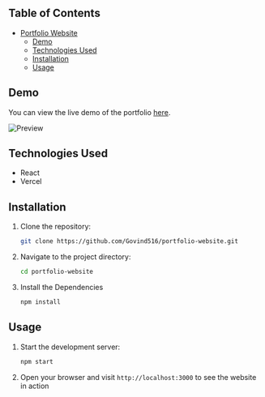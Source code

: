 ## Table of Contents

- [Portfolio Website](#portfolio-website)
  - [Demo](#demo)
  - [Technologies Used](#technologies-used)
  - [Installation](#installation)
  - [Usage](#usage)

## Demo

You can view the live demo of the portfolio [here](https://govindgupta.vercel.app/).

![Preview](https://github.com/Govind516/Portfolio-Website/assets/102366719/9391e31a-f75f-4c65-a175-e7a765314e08)

## Technologies Used

- React
- Vercel

## Installation

1. Clone the repository:
   ```sh
   git clone https://github.com/Govind516/portfolio-website.git

2. Navigate to the project directory:
   ```sh
   cd portfolio-website

3. Install the Dependencies
   ```sh
   npm install

## Usage

1. Start the development server:
   ```sh
   npm start

2. Open your browser and visit `http://localhost:3000` to see the website in action

